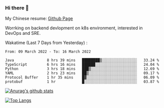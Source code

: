 ### Hi there 👋

My Chinese resume: [Github Page](https://spencercjh.github.io/resume/)

Worrking on backend devlopment on k8s environment, interested in DevOps and SRE.

Wakatime (Last 7 Days from Yesterday) :

<!--START_SECTION:waka-->

```text
From: 09 March 2022 - To: 16 March 2022

Java               8 hrs 39 mins   ████████▒░░░░░░░░░░░░░░░░   33.24 %
TypeScript         6 hrs 16 mins   ██████░░░░░░░░░░░░░░░░░░░   24.04 %
Python             3 hrs 18 mins   ███▒░░░░░░░░░░░░░░░░░░░░░   12.69 %
YAML               2 hrs 23 mins   ██▒░░░░░░░░░░░░░░░░░░░░░░   09.17 %
Protocol Buffer    1 hr 35 mins    █▓░░░░░░░░░░░░░░░░░░░░░░░   06.09 %
protobuf           1 hr            █░░░░░░░░░░░░░░░░░░░░░░░░   03.87 %
```

<!--END_SECTION:waka-->

[![Anurag's github stats](https://github-readme-stats.vercel.app/api?username=spencercjh&theme=tokyonight&show_icons=true)](https://github.com/anuraghazra/github-readme-stats)

[![Top Langs](https://github-readme-stats.vercel.app/api/top-langs/?username=spencercjh&layout=compact&theme=tokyonight)](https://github.com/anuraghazra/github-readme-stats)
